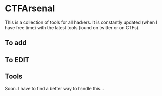 # CTFArsenal
This is a collection of tools for all hackers. It is constantly updated (when I have free time) with the latest tools (found on twitter or on CTFs).  

## To add

## To EDIT

## Tools

Soon. I have to find a better way to handle this...
